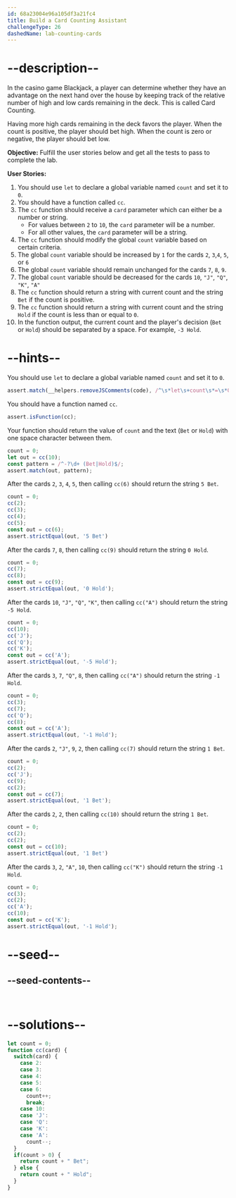 ```yaml
---
id: 68a23004e96a105df3a21fc4
title: Build a Card Counting Assistant
challengeType: 26
dashedName: lab-counting-cards
---
```


# --description--

In the casino game Blackjack, a player can determine whether they have an advantage on the next hand over the house by keeping track of the relative number of high and low cards remaining in the deck. This is called Card Counting.

Having more high cards remaining in the deck favors the player. When the count is positive, the player should bet high. When the count is zero or negative, the player should bet low.

**Objective:** Fulfill the user stories below and get all the tests to pass to complete the lab.

**User Stories:**

1. You should use `let` to declare a global variable named `count` and set it to `0`.
1. You should have a function called `cc`.
1. The `cc` function should receive a `card` parameter which can either be a number or string.
    - For values between `2` to `10`, the `card` parameter will be a number.
    - For all other values, the `card` parameter will be a string.
1. The `cc` function should modify the global `count` variable based on certain criteria.
1. The global `count` variable should be increased by `1` for the cards `2`, `3`,`4`, `5`, or `6`
1. The global `count` variable should remain unchanged for the cards `7`, `8`, `9`.
1. The global `count` variable should be decreased for the cards `10`, `"J"`, `"Q"`, `"K"`, `"A"`
1. The `cc` function should return a string with current count and the string `Bet` if the count is positive.
1. The `cc` function should return a string with current count and the string `Hold` if the count is less than or equal to `0`.
1. In the function output, the current count and the player's decision (`Bet` or `Hold`) should be separated by a space. For example, `-3 Hold`.

# --hints--

You should use `let` to declare a global variable named `count` and set it to `0`. 

```js
assert.match(__helpers.removeJSComments(code), /^\s*let\s+count\s*=\s*0\s*;?\s*$/);
```

You should have a function named `cc`. 

```js
assert.isFunction(cc);
```

Your function should return the value of `count` and the text (`Bet` or `Hold`) with one space character between them.

```js
count = 0;
let out = cc(10);
const pattern = /^-?\d+ (Bet|Hold)$/;
assert.match(out, pattern);
```

After the cards `2`, `3`, `4`, `5`, then calling `cc(6)` should return the string `5 Bet`.

```js
count = 0;
cc(2);
cc(3);
cc(4);
cc(5);
const out = cc(6);
assert.strictEqual(out, '5 Bet')
```

After the cards `7`, `8`, then calling `cc(9)` should return the string `0 Hold`.

```js
count = 0;
cc(7);
cc(8);
const out = cc(9);
assert.strictEqual(out, '0 Hold');
```

After the cards `10`, `"J"`, `"Q"`, `"K"`, then calling `cc("A")` should return the string `-5 Hold`.

```js
count = 0;
cc(10);
cc('J');
cc('Q');
cc('K');
const out = cc('A');
assert.strictEqual(out, '-5 Hold');
```

After the cards `3`, `7`, `"Q"`, `8`, then calling `cc("A")` should return the string `-1 Hold`.

```js
count = 0;
cc(3);
cc(7);
cc('Q');
cc(8);
const out = cc('A');
assert.strictEqual(out, '-1 Hold');
```

After the cards `2`, `"J"`, `9`, `2`, then calling `cc(7)` should return the string `1 Bet`.

```js
count = 0;
cc(2);
cc('J');
cc(9);
cc(2);
const out = cc(7);
assert.strictEqual(out, '1 Bet');
```

After the cards `2`, `2`, then calling `cc(10)` should return the string `1 Bet`.

```js
count = 0;
cc(2);
cc(2);
const out = cc(10);
assert.strictEqual(out, '1 Bet')
```

After the cards `3`, `2`, `"A"`, `10`, then calling `cc("K")` should return the string `-1 Hold`.

```js
count = 0;
cc(3);
cc(2);
cc('A');
cc(10);
const out = cc('K');
assert.strictEqual(out, '-1 Hold');
```

# --seed--

## --seed-contents--


```js



```

# --solutions--

```js
let count = 0;
function cc(card) {
  switch(card) {
    case 2:
    case 3:
    case 4:
    case 5:
    case 6:
      count++;
      break;
    case 10:
    case 'J':
    case 'Q':
    case 'K':
    case 'A':
      count--;
  }
  if(count > 0) {
    return count + " Bet";
  } else {
    return count + " Hold";
  }
}
```
